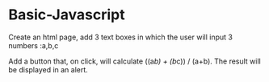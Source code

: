 # Basic-Javascript

Create an html page, add 3 text boxes in which the user will input 3 numbers :a,b,c

Add a button that, on click, will calculate ((a*b) + (b*c)) / (a+b). The result will be displayed in an alert.

